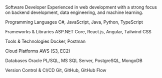 Software Developer
Experienced in web development with a strong focus on backend development, data engineering, and machine learning.

Programming Languages
C#, JavaScript, Java, Python, TypeScript

Frameworks & Libraries
ASP.NET Core, React.js, Angular, Tailwind CSS

Tools & Technologies
Docker, Postman

Cloud Platforms
AWS (S3, EC2)

Databases
Oracle PL/SQL, MS SQL Server, PostgreSQL, MongoDB

Version Control & CI/CD
Git, GitHub, GitHub Flow
